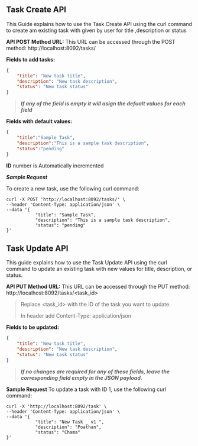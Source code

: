 ## Task Create API ##
This Guide explains how to use the Task Create API using the curl command to create am existing task with given by user for title ,description or status 


**API POST Method URL:**
This URL can be accessed through the POST method:
http://localhost:8092/tasks/



**Fields to add tasks:**
```json
{
    "title": "New task title",
    "description": "New task description",
    "status": "New task status"
}
```
> **_If any of the field is empty it will asign the defualt values for each field_**

**Fields with default values:**
```json
{
    "title":"Sample Task",
    "description":"This is a sample task description",
    "status":"pending"
}
```
**ID** number is Automatically incremented

**_Sample Request_**

To create a new task, use the following curl command:

```console
curl -X POST 'http://localhost:8092/tasks/' \
--header 'Content-Type: application/json' \
--data '{
           "title": "Sample Task",
           "description": "This is a sample task description",
           "status": "pending"
}'
```


## Task Update API ##
This guide explains how to use the Task Update API using the curl command to update an existing task with new values for title, description, or status.

**API PUT Method URL:**
This URL can be accessed through the PUT method:
http://localhost:8092/tasks/<task_id>

> Replace <task_id> with the ID of the task you want to update.
>
>In header add Content-Type: application/json

**Fields to be updated:**
```json
{
    "title": "New task title",
    "description": "New task description",
    "status": "New task status"
}
```
> **_If no changes are required for any of these fields, leave the corresponding field empty in the JSON payload._**

**Sample Request**
To update a task with ID 1, use the following curl command:

```console
curl -X 'http://localhost:8092/task' \
--header 'Content-Type: application/json' \
--data '{
           "title": "New Task _ v1 ",
           "description": "Poathan",
           "status": "Chama"
}'
```


